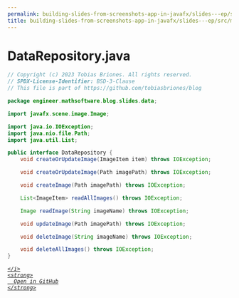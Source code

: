 ```yaml
---
permalink: building-slides-from-screenshots-app-in-javafx/slides---ep/src/main/java/engineer/mathsoftware/blog/slides/data/DataRepository.java.html
title: building-slides-from-screenshots-app-in-javafx/slides---ep/src/main/java/engineer/mathsoftware/blog/slides/data/DataRepository.java
---
```


# DataRepository.java
```java
// Copyright (c) 2023 Tobias Briones. All rights reserved.
// SPDX-License-Identifier: BSD-3-Clause
// This file is part of https://github.com/tobiasbriones/blog

package engineer.mathsoftware.blog.slides.data;

import javafx.scene.image.Image;

import java.io.IOException;
import java.nio.file.Path;
import java.util.List;

public interface DataRepository {
    void createOrUpdateImage(ImageItem item) throws IOException;

    void createOrUpdateImage(Path imagePath) throws IOException;

    void createImage(Path imagePath) throws IOException;

    List<ImageItem> readAllImages() throws IOException;

    Image readImage(String imageName) throws IOException;

    void updateImage(Path imagePath) throws IOException;

    void deleteImage(String imageName) throws IOException;

    void deleteAllImages() throws IOException;
}

```
<div class="social open-gh-btn my-4">
  <a class="btn btn-github" href="https://github.com/tobiasbriones/blog/tree/main/swe/dev/java/javafx/drawing/productivity/building-slides-from-screenshots-app-in-javafx/slides---ep/src/main/java/engineer/mathsoftware/blog/slides/data/DataRepository.java" target="_blank">
    <i class="fab fa-github">
      
    </i>
    <strong>
      Open in GitHub
    </strong>
  </a>
</div>